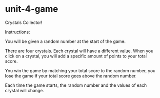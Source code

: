 # unit-4-game

Crystals Collector!

Instructions:

You will be given a random number at the start of the game.

There are four crystals. Each crystal will have a different value. When you click on a crystal, you will add a specific amount of points to your total score.

You win the game by matching your total score to the random number, you lose the game if your total score goes above the random number.

Each time the game starts, the random number and the values of each crystal will change.
